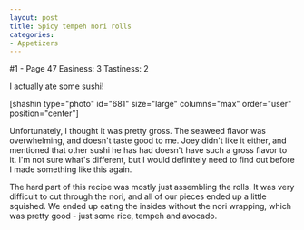 ```yaml
---
layout: post
title: Spicy tempeh nori rolls
categories:
- Appetizers
---
```


#1 - Page 47
Easiness: 3
Tastiness: 2

I actually ate some sushi!

[shashin type="photo" id="681" size="large" columns="max" order="user" position="center"]

Unfortunately, I thought it was pretty gross. The seaweed flavor was overwhelming, and doesn't taste good to me. Joey didn't like it either, and mentioned that other sushi he has had doesn't have such a gross flavor to it. I'm not sure what's different, but I would definitely need to find out before I made something like this again.

The hard part of this recipe was mostly just assembling the rolls. It was very difficult to cut through the nori, and all of our pieces ended up a little squished. We ended up eating the insides without the nori wrapping, which was pretty good - just some rice, tempeh and avocado.
